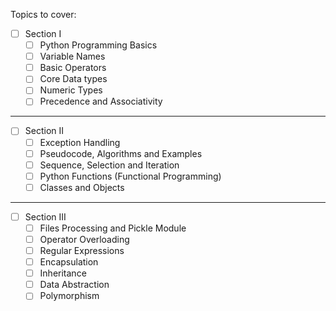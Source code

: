 Topics to cover:

- [ ] Section I
    - [ ] Python Programming Basics
    - [ ] Variable Names
    - [ ] Basic Operators
    - [ ] Core Data types
    - [ ] Numeric Types
    - [ ] Precedence and Associativity

----
- [ ] Section II
    - [ ] Exception Handling
    - [ ] Pseudocode, Algorithms and Examples
    - [ ] Sequence, Selection and Iteration
    - [ ] Python Functions (Functional Programming)
    - [ ] Classes and Objects

----
- [ ] Section III
    - [ ] Files Processing and Pickle Module
    - [ ] Operator Overloading
    - [ ] Regular Expressions
    - [ ] Encapsulation
    - [ ] Inheritance
    - [ ] Data Abstraction
    - [ ] Polymorphism
